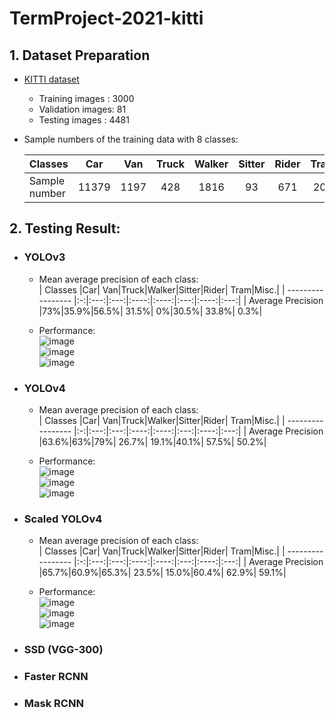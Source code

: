 # TermProject-2021-kitti  

## 1. Dataset Preparation    
- [KITTI dataset](https://drive.google.com/drive/folders/1f47HB5gLQDElIAf600SX-VtrX58i7SpU?usp=sharing)  
    - Training images  : 3000  
    - Validation images: 81  
    - Testing images   : 4481  

- Sample numbers of the training data with 8 classes:  

    |   Classes     |  Car   | Van|Truck|Walker|Sitter|Rider|Tram|Misc.|
    | ------------- |:------:|:--:|:---:|:----:|:----:|:---:|:--:|:---:|
    | Sample number |   11379|1197|  428|  1816|    93|  671| 208|  428|
    

## 2. Testing Result:
- ### YOLOv3

  - Mean average precision of each class:  
    |   Classes         |Car|  Van|Truck|Walker|Sitter|Rider|  Tram|Misc.|
    | ----------------- |:-:|:---:|:---:|:----:|:----:|:---:|:----:|:---:|
    | Average Precision |73%|35.9%|56.5%| 31.5%|    0%|30.5%| 33.8%| 0.3%|  
    
  - Performance:  
    ![image](https://github.com/FanChiMao/TermProject-2021-kitti/blob/main/figures/v3_1.jpg)  
    ![image](https://github.com/FanChiMao/TermProject-2021-kitti/blob/main/figures/v3_2.jpg)  
    ![image](https://github.com/FanChiMao/TermProject-2021-kitti/blob/main/figures/v3_3.jpg)  
    
- ### YOLOv4  

  - Mean average precision of each class:  
    |   Classes         |Car|  Van|Truck|Walker|Sitter|Rider|  Tram|Misc.|
    | ----------------- |:-:|:---:|:---:|:----:|:----:|:---:|:----:|:---:|
    | Average Precision |63.6%|63%|79%| 26.7%|   19.1%|40.1%| 57.5%| 50.2%|  
    
  - Performance:  
    ![image](https://github.com/FanChiMao/TermProject-2021-kitti/blob/main/figures/v4_1.jpg)  
    ![image](https://github.com/FanChiMao/TermProject-2021-kitti/blob/main/figures/v4_2.jpg)  
    ![image](https://github.com/FanChiMao/TermProject-2021-kitti/blob/main/figures/v4_3.jpg)  
    
- ### Scaled YOLOv4  

  - Mean average precision of each class:  
    |   Classes         |Car|  Van|Truck|Walker|Sitter|Rider|  Tram|Misc.|
    | ----------------- |:-:|:---:|:---:|:----:|:----:|:---:|:----:|:---:|
    | Average Precision |65.7%|60.9%|65.3%| 23.5%|   15.0%|60.4%| 62.9%| 59.1%|  
    
  - Performance:  
    ![image](https://github.com/FanChiMao/TermProject-2021-kitti/blob/main/figures/sv4_1.jpg)  
    ![image](https://github.com/FanChiMao/TermProject-2021-kitti/blob/main/figures/sv4_2.jpg)  
    ![image](https://github.com/FanChiMao/TermProject-2021-kitti/blob/main/figures/sv4_3.jpg)  
    
- ### SSD (VGG-300)
- ### Faster RCNN
- ### Mask RCNN
